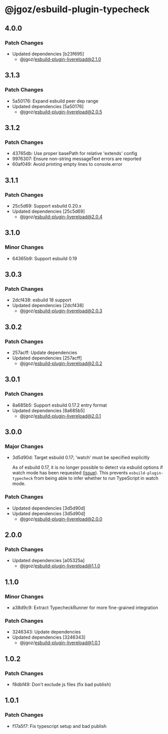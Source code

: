 # @jgoz/esbuild-plugin-typecheck

## 4.0.0

### Patch Changes

- Updated dependencies [b23f695]
  - @jgoz/esbuild-plugin-livereload@2.1.0

## 3.1.3

### Patch Changes

- 5a50176: Expand esbuild peer dep range
- Updated dependencies [5a50176]
  - @jgoz/esbuild-plugin-livereload@2.0.5

## 3.1.2

### Patch Changes

- 43765db: Use proper basePath for relative 'extends' config
- 9976307: Ensure non-string messageText errors are reported
- 60af049: Avoid printing empty lines to console.error

## 3.1.1

### Patch Changes

- 25c5d69: Support esbuild 0.20.x
- Updated dependencies [25c5d69]
  - @jgoz/esbuild-plugin-livereload@2.0.4

## 3.1.0

### Minor Changes

- 64365b9: Support esbuild 0.19

## 3.0.3

### Patch Changes

- 2dcf438: esbuild 18 support
- Updated dependencies [2dcf438]
  - @jgoz/esbuild-plugin-livereload@2.0.3

## 3.0.2

### Patch Changes

- 257acff: Update dependencies
- Updated dependencies [257acff]
  - @jgoz/esbuild-plugin-livereload@2.0.2

## 3.0.1

### Patch Changes

- 8a685b5: Support esbuild 0.17.2 entry format
- Updated dependencies [8a685b5]
  - @jgoz/esbuild-plugin-livereload@2.0.1

## 3.0.0

### Major Changes

- 3d5d90d: Target esbuild 0.17; 'watch' must be specified explicitly

  As of esbuild 0.17, it is no longer possible to detect via esbuild options if watch mode has been requested ([issue](https://github.com/evanw/esbuild/issues/2823)). This prevents `esbuild-plugin-typecheck` from being able to infer whether to run TypeScript in watch mode.

### Patch Changes

- Updated dependencies [3d5d90d]
- Updated dependencies [3d5d90d]
  - @jgoz/esbuild-plugin-livereload@2.0.0

## 2.0.0

### Patch Changes

- Updated dependencies [a05325a]
  - @jgoz/esbuild-plugin-livereload@1.1.0

## 1.1.0

### Minor Changes

- a38d9c9: Extract TypecheckRunner for more fine-grained integration

### Patch Changes

- 3246343: Update dependencies
- Updated dependencies [3246343]
  - @jgoz/esbuild-plugin-livereload@1.0.1

## 1.0.2

### Patch Changes

- f8dbf49: Don't exclude js files (fix bad publish)

## 1.0.1

### Patch Changes

- f17a5f7: Fix typescript setup and bad publish
